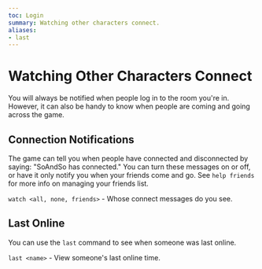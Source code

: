 ```yaml
---
toc: Login
summary: Watching other characters connect.
aliases:
- last
---
```

# Watching Other Characters Connect

You will always be notified when people log in to the room you're in.  However, it can also be handy to know when people are coming and going across the game.

## Connection Notifications

The game can tell you when people have connected and disconnected by saying: "SoAndSo has connected."  You can turn these messages on or off, or have it only notify you when your friends come and go. See `help friends` for more info on managing your friends list.

`watch <all, none, friends>` - Whose connect messages do you see.

## Last Online

You can use the `last` command to see when someone was last online.

`last <name>` - View someone's last online time.

